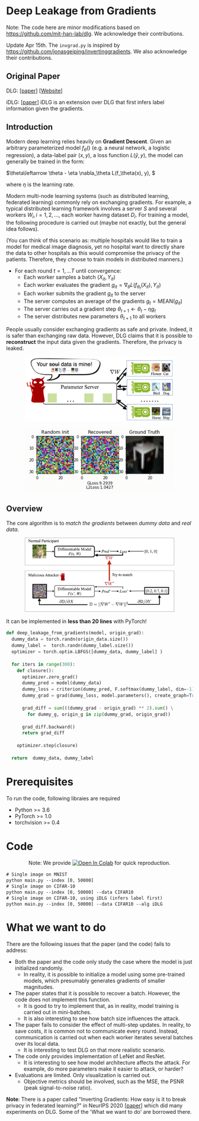 # Deep Leakage from Gradients

Note: The code here are minor modifications based on https://github.com/mit-han-lab/dlg. We acknowledge their contributions. 

Update Apr 15th. The `invgrad.py` is inspired by https://github.com/jonasgeiping/invertinggradients. We also acknowledge their contributions. 

## Original Paper

DLG: \[[paper](https://arxiv.org/abs/1906.08935)\] \[[Website](https://hanlab.mit.edu/projects/dlg/)\]

iDLG: \[[paper](https://arxiv.org/pdf/2001.02610.pdf)\] iDLG is an extension over DLG that first infers label information given the gradients. 

## Introduction

Modern deep learning relies heavily on **Gradient Descent**. Given an arbitrary parameterized model $f_\theta()$ (e.g. a neural network, a logistic regression), a data-label pair $(x, y)$, a loss function $L(\hat{y}, y)$, the model can generally be trained in the form: 

$\theta\leftarrow \theta - \eta \nabla_\theta L(f_\theta(x), y), $

where $\eta$ is the learning rate. 

Modern multi-node learning systems (such as distributed learning, federated learning) commonly rely on exchanging gradients. For example, a typical distributed learning framework involves a server $S$ and several workers $W_i, i = 1, 2, ...$, each worker having dataset $D_i$. For training a model, the following procedure is carried out (maybe not exactly, but the general idea follows). 

(You can think of this scenario as: multiple hospitals would like to train a model for medical image diagnosis, yet no hospital want to directly share the data to other hospitals as this would compromise the privacy of the patients. Therefore, they choose to train models in distributed manners.)

- For each round $t = 1, ...T$ until convergence: 
    - Each worker samples a batch $(X_{it}, Y_{it})$ 
    - Each worker evaluates the gradient $g_{it} = \nabla_\theta L(f_{\theta_t}(X_{it}), Y_{it})$
    - Each worker submits the gradient $g_{it}$ to the server
    - The server computes an average of the gradients $g_t = \mathrm{MEAN}(g_{it})$
    - The server carries out a gradient step $\theta_{t+1}\leftarrow \theta_t - \eta g_t$
    - The server distributes new parameters $\theta_{t+1}$ to all workers

People usually consider exchanging gradients as safe and private. Indeed, it is safer than exchanging raw data. However, DLG claims that it is possible to **reconstruct** the input data given the gradients. Therefore, the privacy is leaked. 

<p align="center">
    <img src="assets/nips-dlg.jpg" width="80%" />
</p>

<p align="center">
    <img src="assets/demo-crop.gif" width="80%" />
</p>

## Overview

The core algorithm is to *match the gradients* between *dummy data* and *real data*.

<p align="center">
    <img src="assets/method.jpg" width="80%" />
</p>

It can be implemented in **less than 20 lines** with PyTorch!


```python
def deep_leakage_from_gradients(model, origin_grad): 
  dummy_data = torch.randn(origin_data.size())
  dummy_label =  torch.randn(dummy_label.size())
  optimizer = torch.optim.LBFGS([dummy_data, dummy_label] )

  for iters in range(300):
    def closure():
      optimizer.zero_grad()
      dummy_pred = model(dummy_data) 
      dummy_loss = criterion(dummy_pred, F.softmax(dummy_label, dim=-1)) 
      dummy_grad = grad(dummy_loss, model.parameters(), create_graph=True)

      grad_diff = sum(((dummy_grad - origin_grad) ** 2).sum() \
        for dummy_g, origin_g in zip(dummy_grad, origin_grad))
      
      grad_diff.backward()
      return grad_diff
    
    optimizer.step(closure)
    
  return  dummy_data, dummy_label
```


# Prerequisites

To run the code, following libraies are required

* Python >= 3.6
* PyTorch >= 1.0
* torchvision >= 0.4

# Code

<!-- * If you do not have GPU mahcines, We provide [Google Colab](https://colab.research.google.com/gist/Lyken17/91b81526a8245a028d4f85ccc9191884/deep-leakage-from-gradients.ipynb) to quickly reproduce our results. 

* If you have GPU servers and would like to run your locally, `python main.py` provides the same functionality. -->

 <p align="center">Note: We provide 
    <a href="https://colab.research.google.com/gist/Lyken17/91b81526a8245a028d4f85ccc9191884/deep-leakage-from-gradients.ipynb" target="_parent"><img src="https://camo.githubusercontent.com/52feade06f2fecbf006889a904d221e6a730c194/68747470733a2f2f636f6c61622e72657365617263682e676f6f676c652e636f6d2f6173736574732f636f6c61622d62616467652e737667" alt="Open In Colab" data-canonical-src="https://colab.research.google.com/assets/colab-badge.svg"></a>
    for quick reproduction.
</p>

```
# Single image on MNIST
python main.py --index [0, 50000]
# Single image on CIFAR-10
python main.py --index [0, 50000] --data CIFAR10
# Single image on CIFAR-10, using iDLG (infers label first)
python main.py --index [0, 50000] --data CIFAR10 --alg iDLG
```



# What we want to do

There are the following issues that the paper (and the code) fails to address: 

- Both the paper and the code only study the case where the model is just initialized randomly.
    - In reality, it is possible to initialize a model using some pre-trained models, which presumably generates gradients of smaller magnitudes. 
- The paper states that it is possible to recover a batch. However, the code does not implement this function. 
    - It is good to try to implement that, as in reality, model training is carried out in mini-batches. 
    - It is also interesting to see how batch size influences the attack. 
- The paper fails to consider the effect of multi-step updates. In reality, to save costs, it is common not to communicate every round. Instead, communication is carried out when each worker iterates several batches over its local data. 
    - It is interesting to test DLG on that more realistic scenario. 
- The code only provides implementation of LeNet and ResNet. 
    - It is interesting to see how model architecture affects the attack. For example, do more parameters make it easier to attack, or harder? 
- Evaluations are limited. Only visualization is carried out. 
    - Objective metrics should be involved, such as the MSE, the PSNR (peak signal-to-noise ratio). 

**Note**: There is a paper called "Inverting Gradients: How easy is it to break privacy in federated learning?" in NeurIPS 2020 \[[paper](https://arxiv.org/pdf/2003.14053.pdf)\] which did many experiments on DLG. Some of the 'What we want to do' are borrowed there. 
